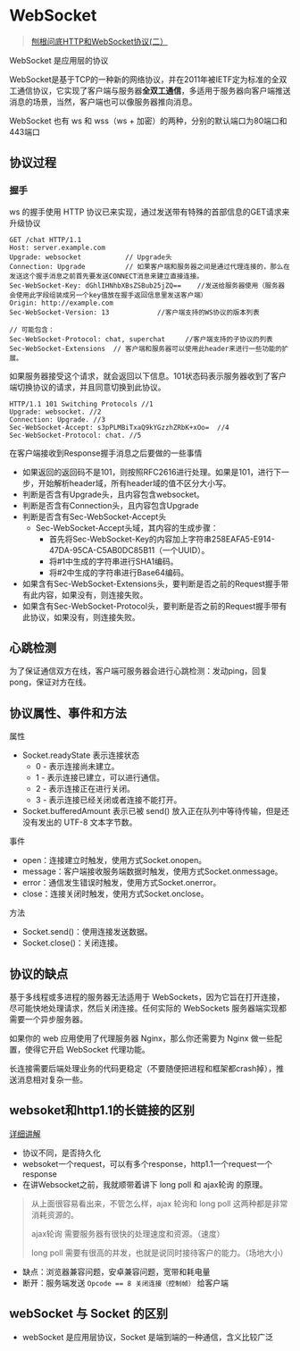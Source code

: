 # WebSocket

> [刨根问底HTTP和WebSocket协议(二）](https://juejin.im/post/57b07b6e2e958a005459ece3)

WebSocket 是应用层的协议

WebSocket是基于TCP的一种新的网络协议，并在2011年被IETF定为标准的全双工通信协议，它实现了客户端与服务器**全双工通信**，多适用于服务器向客户端推送消息的场景，当然，客户端也可以像服务器推向消息。

WebSocket 也有 ws 和 wss（ws + 加密）的两种，分别的默认端口为80端口和443端口

## 协议过程

### 握手

ws 的握手使用 HTTP 协议已来实现，通过发送带有特殊的首部信息的GET请求来升级协议

```JS
GET /chat HTTP/1.1
Host: server.example.com
Upgrade: websocket           // Upgrade头
Connection: Upgrade          // 如果客户端和服务器之间是通过代理连接的，那么在发送这个握手消息之前首先要发送CONNECT消息来建立直接连接。
Sec-WebSocket-Key: dGhlIHNhbXBsZSBub25jZQ==    //发送给服务器使用（服务器会使用此字段组装成另一个key值放在握手返回信息里发送客户端）
Origin: http://example.com
Sec-WebSocket-Version: 13            //客户端支持的WS协议的版本列表

// 可能包含：
Sec-WebSocket-Protocol: chat, superchat     //客户端支持的子协议的列表
Sec-WebSocket-Extensions  // 客户端和服务器可以使用此header来进行一些功能的扩展。
```

如果服务器接受这个请求，就会返回以下信息。101状态码表示服务器收到了客户端切换协议的请求，并且同意切换到此协议。

```JS
HTTP/1.1 101 Switching Protocols //1
Upgrade: websocket. //2
Connection: Upgrade. //3
Sec-WebSocket-Accept: s3pPLMBiTxaQ9kYGzzhZRbK+xOo=  //4
Sec-WebSocket-Protocol: chat. //5
```

在客户端接收到Response握手消息之后要做的一些事情

* 如果返回的返回码不是101，则按照RFC2616进行处理。如果是101，进行下一步，开始解析header域，所有header域的值不区分大小写。
* 判断是否含有Upgrade头，且内容包含websocket。
* 判断是否含有Connection头，且内容包含Upgrade
* 判断是否含有Sec-WebSocket-Accept头
  * Sec-WebSocket-Accept头域，其内容的生成步骤：
    * 首先将Sec-WebSocket-Key的内容加上字符串258EAFA5-E914-47DA-95CA-C5AB0DC85B11（一个UUID）。  
    * 将#1中生成的字符串进行SHA1编码。
    * 将#2中生成的字符串进行Base64编码。
* 如果含有Sec-WebSocket-Extensions头，要判断是否之前的Request握手带有此内容，如果没有，则连接失败。
* 如果含有Sec-WebSocket-Protocol头，要判断是否之前的Request握手带有此协议，如果没有，则连接失败。

## 心跳检测

为了保证通信双方在线，客户端可服务器会进行心跳检测：发动ping，回复pong，保证对方在线。

## 协议属性、事件和方法

属性

* Socket.readyState 表示连接状态
  * 0 - 表示连接尚未建立。
  * 1 - 表示连接已建立，可以进行通信。
  * 2 - 表示连接正在进行关闭。
  * 3 - 表示连接已经关闭或者连接不能打开。
* Socket.bufferedAmount  表示已被 send() 放入正在队列中等待传输，但是还没有发出的 UTF-8 文本字节数。

事件

* open：连接建立时触发，使用方式Socket.onopen。
* message：客户端接收服务端数据时触发，使用方式Socket.onmessage。
* error：通信发生错误时触发，使用方式Socket.onerror。
* close：连接关闭时触发，使用方式Socket.onclose。

方法

* Socket.send()：使用连接发送数据。
* Socket.close()：关闭连接。

## 协议的缺点

基于多线程或多进程的服务器无法适用于 WebSockets，因为它旨在打开连接，尽可能快地处理请求，然后关闭连接。任何实际的 WebSockets 服务器端实现都需要一个异步服务器。

如果你的 web 应用使用了代理服务器 Nginx，那么你还需要为 Nginx 做一些配置，使得它开启 WebSocket 代理功能。

长连接需要后端处理业务的代码更稳定（不要随便把进程和框架都crash掉），推送消息相对复杂一些。

## websoket和http1.1的长链接的区别

[详细讲解](https://www.zhihu.com/question/20215561/answer/40316953)

* 协议不同，是否持久化
* websoket一个request，可以有多个response，http1.1一个request一个response
* 在讲Websocket之前，我就顺带着讲下 long poll 和 ajax轮询 的原理。

> 从上面很容易看出来，不管怎么样，ajax 轮询和 long poll 这两种都是非常消耗资源的。
>
> ajax轮询 需要服务器有很快的处理速度和资源。（速度）
>
> long poll 需要有很高的并发，也就是说同时接待客户的能力。（场地大小）

* 缺点：浏览器兼容问题，安卓兼容问题，宽带和耗电量
* 断开：服务端发送 `Opcode == 8 关闭连接（控制帧）` 给客户端

## webSocket 与 Socket 的区别

* webSocket 是应用层协议，Socket 是端到端的一种通信，含义比较广泛
